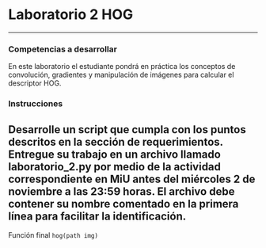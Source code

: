 # Laboratorio 2 HOG
---
### Competencias a desarrollar 
 
En  este  laboratorio  el  estudiante  pondrá  en  práctica  los  conceptos  de  convolución,  gradientes  y manipulación de imágenes para calcular el descriptor HOG. 
 
### Instrucciones 
 
Desarrolle un script que cumpla con los puntos descritos en la sección de requerimientos. Entregue su  trabajo en un archivo llamado  laboratorio_2.py  por medio de la actividad correspondiente en  MiU  antes del miércoles 2 de noviembre a las 23:59 horas. El archivo debe contener su nombre comentado  en la primera línea para facilitar la identificación.
---
Función final ```hog(path img)```